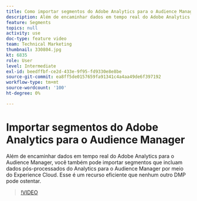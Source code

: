 ```yaml
---
title: Como importar segmentos do Adobe Analytics para o Audience Manager
description: Além de encaminhar dados em tempo real do Adobe Analytics para o Audience Manager, você também pode importar segmentos que incluam dados pós-processados do Analytics para o Audience Manager por meio do Experience Cloud. Esse é um recurso eficiente que nenhum outro DMP pode ostentar.
feature: Segments
topics: null
activity: use
doc-type: feature video
team: Technical Marketing
thumbnail: 330804.jpg
kt: 6835
role: User
level: Intermediate
exl-id: beedffbf-ce2d-433e-9f95-fd9330e8e8be
source-git-commit: ea8ff5de0157659fa91341c4a4aa49de6f397192
workflow-type: tm+mt
source-wordcount: '100'
ht-degree: 0%

---
```


# Importar segmentos do Adobe Analytics para o Audience Manager

Além de encaminhar dados em tempo real do Adobe Analytics para o Audience Manager, você também pode importar segmentos que incluam dados pós-processados do Analytics para o Audience Manager por meio do Experience Cloud. Esse é um recurso eficiente que nenhum outro DMP pode ostentar.

>[!VIDEO](https://video.tv.adobe.com/v/344727/?quality=12&learn=on&captions=por_br)
